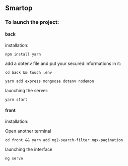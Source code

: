 ## Smartop

### To launch the project:

#### **back**
installation:

```
npm install yarn
```
add a dotenv file and put your secured informations in it:
```
cd back && touch .env
``` 
```
yarn add express mongoose dotenv nodemon
```

launching the server:

```
yarn start
```

#### **front**
installation:

Open another terminal

```
cd front && yarn add ng2-search-filter ngx-pagination
```

launching the interface

```
ng serve
```
